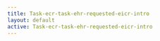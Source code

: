 ```yaml
---
title: Task-ecr-task-ehr-requested-eicr-intro
layout: default
active: Task-ecr-task-ehr-requested-eicr-intro
---
```


